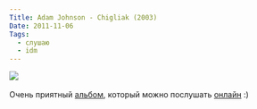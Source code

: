 ```yaml
---
Title: Adam Johnson - Chigliak (2003)
Date: 2011-11-06
Tags: 
  - слушаю
  - idm
---
```


<div class="text"><img src="http://dl.dropbox.com/u/140528/site/chigliak.jpeg" /><br /><br />
Очень приятный <a href="http://www.discogs.com/Adam-Johnson-Chigliak/release/134843">альбом</a>, который можно послушать <a href="http://soundcloud.com/rinabasique/sets/adam-johnson-chigliak/">онлайн</a>  :)</div>